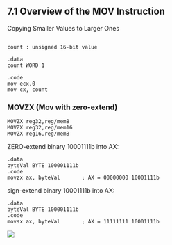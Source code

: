 
## 7.1 Overview of the MOV Instruction


Copying Smaller Values to Larger Ones

```

count : unsigned 16-bit value

.data
count WORD 1

.code 
mov ecx,0
mov cx, count
```
### MOVZX (Mov with zero-extend)

```
MOVZX reg32,reg/mem8
MOVZX reg32,reg/mem16
MOVZX reg16,reg/mem8
```

ZERO-extend binary 10001111b into AX:

```
.data
byteVal BYTE 100001111b
.code
movzx ax, byteVal       ; AX = 00000000 10001111b
```

sign-extend binary 10001111b into AX:

```
.data
byteVal BYTE 100001111b
.code
movsx ax, byteVal       ; AX = 11111111 10001111b
```
![](https://s2.loli.net/2022/09/23/Yl9xA4J3hOQ2Lpf.jpg)
